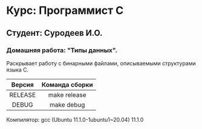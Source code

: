 # Курс: Программист C
## Студент: Суродеев И.О.
### Домашняя работа: "Типы данных".  

Раскрывает работу с бинарными файлами, описываемыми структурами языка C.

| Версия  | Команда сборки |
|:-------:|:--------------:|
| RELEASE | make release   |
| DEBUG   | make debug     |


Компилятор: gcc (Ubuntu 11.1.0-1ubuntu1~20.04) 11.1.0